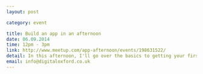 ```yaml
---
layout: post

category: event

title: Build an app in an afternoon
date: 06.09.2014
time: 12pm - 3pm
link: http://www.meetup.com/app-afternoon/events/198631522/
detail: In this afternoon, I'll go over the basics to getting your first app on the road to developing your first app. It will only take an afternoon (3 hours at most) and you will walk out with your own app and with the knowledge to improve on it independently. 
email: info@digitaloxford.co.uk
---
```

